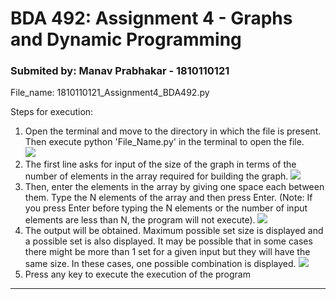 # BDA 492: Assignment 4 - Graphs and Dynamic Programming
### Submited by: Manav Prabhakar -  1810110121

File_name: 1810110121_Assignment4_BDA492.py

Steps for execution:  

1. Open the terminal and move to the directory in which the file is present. Then execute python 'File_Name.py' in the terminal to open the file.  
![](images/Open.png)
2. The first line asks for input of the size of the graph in terms of the number of elements in the array required for building the graph.
![](images/Input.png)
3. Then, enter the elements in the array by giving one space each between them. Type the N elements of the array and then press Enter. (Note: If you press Enter before typing the N elements or the number of input elements are less than N, the program will not execute).
![](images/Elements.png)
4. The output will be obtained. Maximum possible set size is displayed and a possible set is also displayed. It may be possible that in some cases there might be more than 1 set for a given input but they will have the same size. In these cases, one possible combination is displayed.
![](images/Output.png)
5. Press any key to execute the execution of the program



-----------